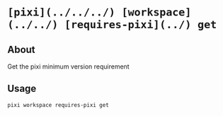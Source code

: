 # `[pixi](../../../) [workspace](../../) [requires-pixi](../) get`

## About

Get the pixi minimum version requirement

## Usage

```text
pixi workspace requires-pixi get

```
